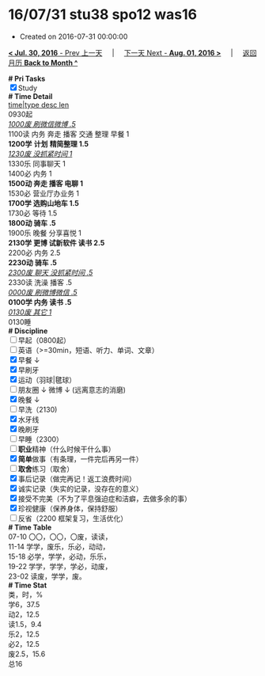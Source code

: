 # 16/07/31 stu38 spo12 was16

- Created on 2016-07-31 00:00:00

[**< Jul. 30, 2016** - Prev 上一天](/lifelogs/2016/07/d30.md) &nbsp; &nbsp; | &nbsp; &nbsp; [下一天 Next - **Aug. 01, 2016 >**](/lifelogs/2016/08/d01.md) &nbsp; &nbsp; |  &nbsp; &nbsp; [返回月历 **Back to Month ^**](/lifelogs/2016/07/index.md)
<br/><div><b># Pri Tasks</b></div><div><input checked="true" type="checkbox"/>Study</div><div><b># Time Detail</b></div><div><u>time|type desc len</u></div><div>0930起</div><div><u><i>1000废 刷微信微博 .5</i></u></div><div>1100读 内务 奔走 播客 交通 整理 早餐 1</div><div><b>1200学</b> <b>计划</b> <b>精简整理 1.5</b></div><div><u><i>1230废 没抓紧时间 1</i></u></div><div>1330乐 同事聊天 1</div><div>1400必 内务 1</div><div><b>1500动 奔走 播客 电聊 1</b></div><div>1530必 营业厅办业务 1</div><div><b>1700学 选购山地车 1.5</b></div><div>1730必 等待 1.5</div><div><b>1800动 骑车 .5</b></div><div>1900乐 晚餐 分享喜悦 1</div><div><b>2130学 更博 试新软件 读书 2.5</b></div><div>2200必 内务 2.5</div><div><b>2230动 骑车 .5</b></div><div><u><i>2300废 聊天 没抓紧时间 .5</i></u></div><div>2330读 洗澡 播客 .5</div><div><u><i>0000废 刷微博微信 .5</i></u></div><div><b>0100学 内务 读书 .5</b></div><div><u><i>0130废 其它 1</i></u></div><div>0130睡</div><div><b># Discipline</b></div><div><input type="checkbox"/>早起（0800起）</div><div><input type="checkbox"/>英语（&gt;=30min，短语、听力、单词、文章）</div><div><input checked="true" type="checkbox"/>早餐 ↓</div><div><input checked="true" type="checkbox"/>早刷牙</div><div><input checked="true" type="checkbox"/>运动（羽球|毽球）</div><div><input type="checkbox"/>朋友圈 ↓ 微博 ↓ (远离意志的消磨)</div><div><input checked="true" type="checkbox"/>晚餐 ↓</div><div><input type="checkbox"/>早洗（2130)</div><div><input checked="true" type="checkbox"/>水牙线</div><div><input checked="true" type="checkbox"/>晚刷牙</div><div><input type="checkbox"/>早睡（2300）</div><div><input type="checkbox"/><b>职业</b>精神（什么时候干什么事）</div><div><input checked="true" type="checkbox"/><b>简单</b>做事（有条理，一件完后再另一件）</div><div><input type="checkbox"/><b>取舍</b>练习（取舍）</div><div><input checked="true" type="checkbox"/>事后记录（做完再记！返工浪费时间）</div><div><input checked="true" type="checkbox"/>诚实记录（失实的记录，没存在的意义）</div><div><input checked="true" type="checkbox"/>接受不完美（不为了平息强迫症和洁癖，去做多余的事）</div><div><input checked="true" type="checkbox"/>珍视健康（保养身体，保持舒服）</div><div><input type="checkbox"/>反省（2200 框架复习，生活优化）</div><div><b># Time Table</b></div><div>07-10 〇〇，〇〇，〇废，读读，</div><div>11-14 学学，废乐，乐必，动动，</div><div>15-18 必学，学学，必动，乐乐，</div><div>19-22 学学，学学，学必，动废，</div><div>23-02 读废，学学，废。</div><div><b># Time Stat</b></div><div>类，时，%</div><div>学6，37.5</div><div>动2，12.5</div><div>读1.5，9.4</div><div>乐2，12.5</div><div>必2，12.5</div><div>废2.5，15.6</div><div>总16</div>
